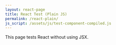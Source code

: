 ```yaml
---
layout: react-page
title: React Test (Plain JS)
permalink: /react-plain/
js_script: /assets/js/test-component-compiled.js
---
```


This page tests React without using JSX.
